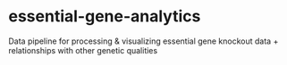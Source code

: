 # essential-gene-analytics
Data pipeline for processing &amp; visualizing essential gene knockout data + relationships with other genetic qualities
